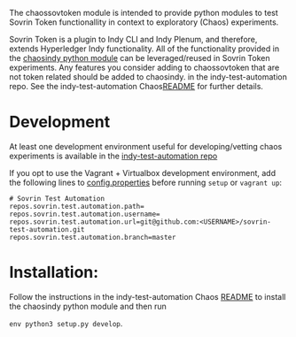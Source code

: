 The chaossovtoken module is intended to provide python modules to test Sovrin
Token functionallity in context to exploratory (Chaos) experiments.

Sovrin Token is a plugin to Indy CLI and Indy Plenum, and therefore, extends
Hyperledger Indy functionality. All of the functionality provided in the
[chaosindy python module](https://github.com/hyperledger/indy-test-automation/chaos "chaosindy module location")
can be leveraged/reused in Sovrin Token experiments. Any features you consider
adding to chaossovtoken that are not token related should be added to chaosindy.
in the indy-test-automation repo. See the indy-test-automation Chaos[README](https://github.com/hyperledger/indy-test-automation/chaos/README.md "chaosindy README")
for further details.

# Development
At least one development environment useful for developing/vetting chaos
experiments is available in the [indy-test-automation repo](https://github.com/hyperledger/indy-test-automation/tree/master/environments/chaos)

If you opt to use the Vagrant + Virtualbox development environment, add the
following lines to [config.properties](https://github.com/ckochenower/indy-test-automation/blob/master/environments/chaos/config.properties.template)
before running `setup` or `vagrant up`:

```
# Sovrin Test Automation
repos.sovrin.test.automation.path=
repos.sovrin.test.automation.username=
repos.sovrin.test.automation.url=git@github.com:<USERNAME>/sovrin-test-automation.git
repos.sovrin.test.automation.branch=master
```

# Installation:
Follow the instructions in the
indy-test-automation Chaos [README](https://github.com/hyperledger/indy-test-automation/chaos/README.md "chaosindy README")
to install the chaosindy python module and then run

`env python3 setup.py develop`.
